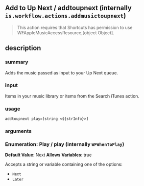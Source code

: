 
## Add to Up Next / addtoupnext (internally `is.workflow.actions.addmusictoupnext`)


> This action requires that Shortcuts has permission to use WFAppleMusicAccessResource,[object Object].


## description
### summary
Adds the music passed as input to your Up Next queue.

### input
Items in your music library or items from the Search iTunes action.


### usage
`addtoupnext play=[string <${strInfo}>]`

### arguments
### Enumeration: Play / play (internally `WFWhenToPlay`)
**Default Value**: Next
**Allows Variables**: true


Accepts a string 
or variable
containing one of the options:

- `Next`
- `Later`
